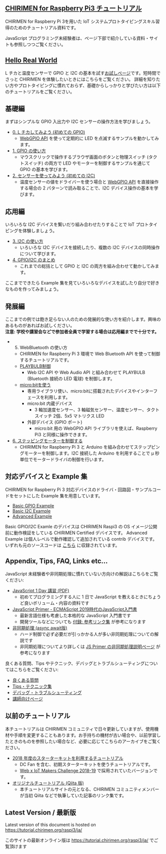 ## [CHIRIMEN for Raspberry Pi3 チュートリアル](https://tutorial.chirimen.org/raspi3/ja/)

CHIRIMEN for Raspberry Pi 3を用いた IoT システムプロトタイピングスキル習得のためのチュートリアル資料です。

JavaScript プログラミング未経験者は、ページ下部で紹介している資料・サイトも参照しつつご覧ください。

## [Hello Real World](hellorealworld.md)
L チカと温度センサーで GPIO と I2C の基本を試す[お試しページ](hellorealworld.md)です。短時間でさっと CHIRIMEN を体験したいときにはこちらをご覧ください。
詳細を知りたい方やプロトタイピングに慣れておらず、基礎からしっかりと学びたい方は以下のチュートリアルをご覧ください。

## 基礎編
まずはシンプルな GPIO 入出力や I2C センサーの操作方法を学びましょう。

- [0. L チカしてみよう (初めての GPIO)](section0.md)
  - [WebGPIO API](http://browserobo.github.io/WebGPIO/) を使って定期的に LED を点滅するサンプルを動かしてみます。
- [1. GPIO の使い方](section1.md)
  - マウスクリックで操作するブラウザ画面のボタンと物理スイッチ (タクトスイッチ) の両方で LED やモーターを制御するサンプルを通じて GPIO の基本を学びます。
- [2. センサーを使ってみよう (初めての I2C)](section2.md)
  - 温度センサーの値をドライバーを使う場合と [WebGPIO API](http://browserobo.github.io/WebI2C/) を直接操作する場合の 2 パターンで読み取ることで、I2C デバイス操作の基本を学びます。

## 応用編
いろいろな I2C デバイスを繋いだり組み合わせたりすることで IoT プロトタイピングを体験しましょう。

- [3. I2C の使い方](section3.md)
  - いろいろな I2C デバイスを接続したり、複数の I2C デバイスの同時操作について学びます。
- [4. GPIO/I2C のまとめ](section4.md)
  - これまでの総括として GPIO と I2C の両方を組み合わせて動かしてみます。

ここまでできたら Example 集を見ていろいろなデバイスを試したり自分で好きなものを作ってみましょう。

## 発展編
ここまでの例では飽き足らない人のための発展的な使い方を紹介します。興味のあるものがあればお試しください。  
**注意: 学校や講習会などで参加者全員で学習する場合は応用編までで十分です。**

- 5. WebBluetooth の使い方
  - CHIRIMEN for Raspberry Pi 3 環境で Web Bluetooth API を使って制御するチュートリアルです。
  - [PLAYBULB制御](section5.md)
    - Web I2C API や Web Audio API と組み合わせて PLAYBULB (Bluetooth 接続の LED 電球) を制御します。
  - [micro:bitを使う](http://chirimen.org/webGPIO-etc-on-microbit-via-webBluetooth/)
    - 専用ライブラリ使い、micro:bitに搭載されたデバイスやインターフェースを利用します。
    - micro:bit 内蔵デバイス
      - 3 軸加速度センサー、3 軸磁気センサー、温度センサー、タクトスイッチ 2個、5x5 マトリクス LED
    - 外部デバイス (GPIO ポート)
      - micro:bit 用の WebGPIO API ライブラリを使えば、Raspberry Pi3 と同様に操作できます。
- [6. ステッピングモーターを制御する](section6.md)
  - CHIRIMEN for Raspberry Pi 3 と Arduino を組み合わせてステップピングモーターを制御します。I2C 接続した Arduino を利用することで μ 秒単位でモータードライバの制御を行います。

## 対応デバイスと Example 集
CHIRIMEN for Raspberry Pi 3 対応デバイスのドライバ・回路図・サンプルコードをセットにした Example 集を用意しています。

- [Basic GPIO Example](http://chirimen.org/chirimen-raspi3/gc/top/examples/#gpioExamples)
- [Basic I2C Example](http://chirimen.org/chirimen-raspi3/gc/top/examples/#i2cExamples)
- [Advanced Example](http://chirimen.org/chirimen-raspi3/gc/top/examples/#advanced)

Basic GPIO/I2C Examle のデバイスは CHIRIMEN Raspi3 の OS イメージ公開前に動作検証をしている CHIRIMEN Certified デバイスです。
Advanced Example は個人レベルで動作確認して追加されている contrib デバイスです。いずれも元のソースコードは [こちら](https://github.com/chirimen-oh/chirimen-raspi3/tree/master/gc) に収録されています。

## Appendix, Tips, FAQ, Links etc...
JavaScript 未経験者や非同期処理に慣れていない方向けの解説はこちらをご覧ください:

- [JavaScript 1 Day 講習 (PDF)](https://webiotmakers.github.io/static/docs/2017/maebashi-js.pdf)
  - 初めてプログラミングする人に 1 日で JavaScript を教えるときにちょうど良いボリューム・内容の資料です
- [JavaScript Primer - ECMAScript 2019時代のJavaScript入門書](https://jsprimer.net/)
  - 最新言語仕様も考慮した本格的な JavaScript 入門書です
  - 開発ツールなどについても [付録: 参考リンク集](https://jsprimer.net/appendix/links/) が参考になります
- [非同期処理 (async await版)](appendix0.md)
  - ハード制御で必ず必要だが引っかかる人が多い非同期処理についての解説です
  - 非同期処理についてより詳しくは [JS Primer の非同期処理説明ページ](https://jsprimer.net/basic/async/) が参考になります

良くある質問、Tips やテクニック、デバッグとトラブルシューティングについてはこちらをご覧ください:

- [良くある質問](faq.md)
- [Tips・テクニック集](tips.md)
- [デバッグ・トラブルシューティング](debug.md)
- [講師向けページ](teacher.md)

## 以前のチュートリアル
本チュートリアルは CHIRIMEN コミュニティで日々更新していますが、使用機材や手順を変更することもあります。お手持ちの機材が古い場合や、以前学習したときのものを参照したい場合など、必要に応じてこちらのアーカイブをご覧ください。

- [2018 年度のスターターキットを利用するチュートリアル](https://webiot-2018--tutorial-chirimen-org.netlify.com/raspi3/ja/)
  - DC Fan を含む、初期スターターキットを使うチュートリアルです。
  - [Web x IoT Makers Challenge 2018-19](https://webiotmakers.github.io/) で採用されていたバージョンです。
- [オリジナルチュートリアル (Qiita 版)](deprecated.md)
  - 本チュートリアルサイトの元となる、CHIRIMEN コミュニティメンバーが当初 Qiita などで執筆していた記事のリンク集です。

<div class="hide-on-production">

  ## Latest Version / 最新版

  Latest version of this document is hosted on https://tutorial.chirimen.org/raspi3/ja/

  このサイトの最新オンライン版は https://tutorial.chirimen.org/raspi3/ja/ でご覧頂けます
</div>

